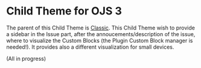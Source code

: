 # Child Theme for OJS 3
The parent of this Child Theme is [Classic](https://github.com/pkp/classic). This Child Theme wish to provide a sidebar in the Issue part, after the annoucements/description of the issue, where to visualize the Custom Blocks (the Plugin Custom Block manager is needed!).
It provides also a different visualization for small devices.

(All in progress)
